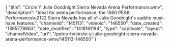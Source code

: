 {
    "title": "Circle Y Julie Goodnight Sierra Nevada Arena Performance.wmv",
    "description": "Ideal for arena performance, the 1560 PEAK Performance\u2122 Sierra Nevada has all of Julie Goodnight's saddle must-have features.",
    "channelid": "145113",
    "videoid": "146550",
    "date_created": "1395779863",
    "date_modified": "1418181194",
    "type": "captivate",
    "layout": "channelVideo",
    "url": "\/petco-tv\/circle-y-julie-goodnight-sierra-nevada-arena-performance-wmv\/145113-146550"
}